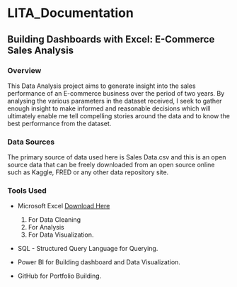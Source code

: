 # LITA_Documentation

## Building Dashboards with Excel: E-Commerce Sales Analysis

### Overview
This Data Analysis project aims to generate insight into the sales performance of an E-commerce business over the period of two years. By analysing the various parameters in the dataset received, I seek to gather enough insight to make informed and reasonable decisions which will ultimately enable me tell  compelling stories around the data and to know the best performance from the dataset.

### Data Sources
The primary source of data used here is Sales Data.csv and this is an open source data that can be freely downloaded from an open source online such as Kaggle, FRED or any other data repository site.

### Tools Used
- Microsoft Excel [Download Here](https://www.microsoft.com)
   1. For Data Cleaning
   2. For Analysis
   3.  For Data Visualization.

- SQL - Structured Query Language for Querying.
- Power BI for Building dashboard and Data Visualization.
- GitHub for Portfolio Building.
